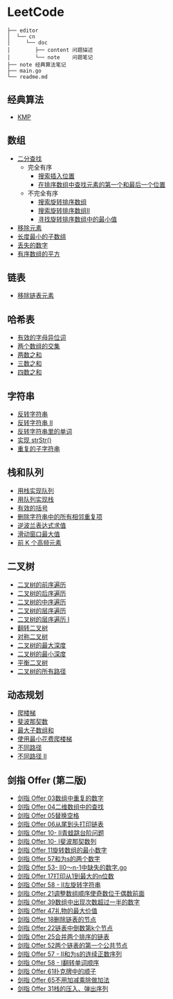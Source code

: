 # LeetCode

```text
├── editor
│  └── cn
│     └── doc
│        ├── content 问题描述
│        └── note    问题笔记
├── note 经典算法笔记
├── main.go
└── readme.md
```

## 经典算法

* [KMP](note/KMP.MD)

## 数组

* [二分查找](editor/cn/704二分查找.go)
    * 完全有序
        * [搜索插入位置](editor/cn/35搜索插入位置.go)
        * [在排序数组中查找元素的第一个和最后一个位置](editor/cn/34在排序数组中查找元素的第一个和最后一个位置.go)
    * 不完全有序
        * [搜索旋转排序数组](editor/cn/33搜索旋转排序数组.go)
        * [搜索旋转排序数组II](editor/cn/81搜索旋转排序数组%20II.go)
        * [寻找旋转排序数组中的最小值](editor/cn/153寻找旋转排序数组中的最小值.go)
* [移除元素](editor/cn/27移除元素.go)
* [长度最小的子数组](editor/cn/209长度最小的子数组.go)
* [丢失的数字](editor/cn/268丢失的数字.go)
* [有序数组的平方](editor/cn/977有序数组的平方.go)

## 链表

* [移除链表元素](editor/cn/203移除链表元素.go)

## 哈希表

* [有效的字母异位词](editor/cn/242有效的字母异位词.go)
* [两个数组的交集](editor/cn/349两个数组的交集.go)
* [两数之和](editor/cn/1两数之和.go)
* [三数之和](editor/cn/15三数之和.go)
* [四数之和](editor/cn/18四数之和.go)

## 字符串

* [反转字符串](editor/cn/344反转字符串.go)
* [反转字符串 II](editor/cn/541反转字符串%20II.go)
* [反转字符串里的单词](editor/cn/151翻转字符串里的单词.go)
* [实现 strStr()](editor/cn/28实现%20strStr().go)
* [重复的子字符串](editor/cn/459重复的子字符串.go)

## 栈和队列

* [用栈实现队列](editor/cn/232用栈实现队列.go)
* [用队列实现栈](editor/cn/225用队列实现栈.go)
* [有效的括号](editor/cn/20有效的括号.go)
* [删除字符串中的所有相邻重复项](editor/cn/1047删除字符串中的所有相邻重复项.go)
* [逆波兰表达式求值](editor/cn/150逆波兰表达式求值.go)
* [滑动窗口最大值](editor/cn/239滑动窗口最大值.go)
* [前 K 个高频元素](editor/cn/347前%20K%20个高频元素.go)

## 二叉树

* [二叉树的前序遍历](editor/cn/144二叉树的前序遍历.go)
* [二叉树的后序遍历](editor/cn/145二叉树的后序遍历.go)
* [二叉树的中序遍历](editor/cn/94二叉树的中序遍历.go)
* [二叉树的层序遍历](editor/cn/102二叉树的层序遍历.go)
* [二叉树的层序遍历 I](editor/cn/107二叉树的层序遍历%20II.go)
* [翻转二叉树](editor/cn/226翻转二叉树.go)
* [对称二叉树](editor/cn/101对称二叉树.go)
* [二叉树的最大深度](editor/cn/104二叉树的最大深度.go)
* [二叉树的最小深度](editor/cn/111二叉树的最小深度.go)
* [平衡二叉树](editor/cn/110平衡二叉树.go)
* [二叉树的所有路径](editor/cn/257二叉树的所有路径.go)

## 动态规划

* [爬楼梯](editor/cn/70爬楼梯.go)
* [斐波那契数](editor/cn/509斐波那契数.go)
* [最大子数组和](editor/cn/53最大子数组和.go)
* [使用最小花费爬楼梯](editor/cn/746使用最小花费爬楼梯.go)
* [不同路径](editor/cn/62不同路径.go)
* [不同路径 II](editor/cn/63不同路径%20II.go)

## 剑指 Offer (第二版)

* [剑指 Offer 03数组中重复的数字](editor/cn/剑指%20Offer%2003数组中重复的数字.go)
* [剑指 Offer 04二维数组中的查找](editor/cn/剑指%20Offer%2004二维数组中的查找.go)
* [剑指 Offer 05替换空格](editor/cn/剑指%20Offer%2005替换空格.go)
* [剑指 Offer 06从尾到头打印链表](editor/cn/剑指%20Offer%2006从尾到头打印链表.go)
* [剑指 Offer 10- II青蛙跳台阶问题](editor/cn/剑指%20Offer%2010-%20II青蛙跳台阶问题.go)
* [剑指 Offer 10- I斐波那契数列](editor/cn/剑指%20Offer%2010-%20I斐波那契数列.go)
* [剑指 Offer 11旋转数组的最小数字](editor/cn/剑指%20Offer%2011旋转数组的最小数字.go)
* [剑指 Offer 57和为s的两个数字](editor/cn/剑指%20Offer%2057和为s的两个数字.go)
* [剑指 Offer 53- II0～n-1中缺失的数字.go](editor/cn/剑指%20Offer%2053%20-%20II0～n-1中缺失的数字.go)
* [剑指 Offer 17打印从1到最大的n位数](editor/cn/剑指%20Offer%2017打印从1到最大的n位数.go)
* [剑指 Offer 58 - II左旋转字符串](editor/cn/剑指%20Offer%2058%20-%20II左旋转字符串.go)
* [剑指 Offer 21调整数组顺序使奇数位于偶数前面](editor/cn/剑指%20Offer%2021调整数组顺序使奇数位于偶数前面.go)
* [剑指 Offer 39数组中出现次数超过一半的数字](editor/cn/剑指%20Offer%2039数组中出现次数超过一半的数字.go)
* [剑指 Offer 47礼物的最大价值](editor/cn/剑指%20Offer%2047礼物的最大价值.go)
* [剑指 Offer 18删除链表的节点](editor/cn/剑指%20Offer%2018删除链表的节点.go)
* [剑指 Offer 22链表中倒数第k个节点](editor/cn/剑指%20Offer%2022链表中倒数第k个节点.go)
* [剑指 Offer 25合并两个排序的链表](editor/cn/剑指%20Offer%2025合并两个排序的链表.go)
* [剑指 Offer 52两个链表的第一个公共节点](editor/cn/剑指%20Offer%2052两个链表的第一个公共节点.go)
* [剑指 Offer 57 - II和为s的连续正数序列](editor/cn/剑指%20Offer%2057%20-%20II和为s的连续正数序列.go)
* [剑指 Offer 58 - I翻转单词顺序](editor/cn/剑指%20Offer%2058%20-%20I翻转单词顺序.go)
* [剑指 Offer 61扑克牌中的顺子](editor/cn/剑指%20Offer%2061扑克牌中的顺子.go)
* [剑指 Offer 65不用加减乘除做加法](editor/cn/剑指%20Offer%2065不用加减乘除做加法.go)
* [剑指 Offer 31栈的压入、弹出序列](editor/cn/剑指%20Offer%2031栈的压入、弹出序列.go)